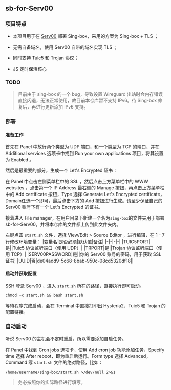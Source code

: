 ## sb-for-Serv00

### 项目特点
* 本项目用于在 [Serv00](https://www.serv00.com/) 部署 Sing-box，采用的方案为 Sing-box + TLS ；

* 无需自备域名，使用 Serv00 自带的域名实现 TLS ；

* 同时支持 Tuic5 和 Trojan 协议；

* JS 定时保活核心

### TODO

> 目前由于 sing-box 的一个 bug，导致设置 Wireguard 出站时会内存错误直接闪退，无法正常使用，故目前本仓库暂不支持 IPv6。待 Sing-box 修复后，再进行更新添加 IPv6 支持。 

### 部署

#### 准备工作

首先在 Panel 中放行两个类型为 UDP 端口，和一个类型为 TCP 的端口，并在 Additional services 选项卡中找到 Run your own applications 项目，将其设置为 Enabled 。

然后是最重要的部分，生成一个 Let's Encrypted 证书：

在 Panel 中点击左侧菜单栏中的 SSL ，然后点击上方菜单栏中的 WWW websites ，点击第一个 IP Address 最右侧的 Manage 按钮，再点击上方菜单栏中的 Add certificate 按钮，Type 选择 Generate Let's Encrypted certificate， Domain任选一个即可，最后点击下方的 Add 按钮进行生成。请至少保证自己的 Serv00 账号下有一个 Let's Encrypted 的证书。

接着进入 File manager，在用户目录下新建一个名为`sing-box`的文件夹用于部署 sb-for-Serv00，并将本仓库的文件都上传到此文件夹内。

右键点击 `start.sh` 文件，选择 View/Edit > Source Editor ，进行编辑，在 1 - 7 行修改环境变量：
|变量名|是否必须|默认值|备注|
|-|-|-|-|
|TUIC5PORT|是||Tuic5 协议监听端口（使用 UDP）|
|TRPORT|是||Trojan 协议监听端口（使用 TCP）|
|SERV00PASSWORD|是||你的 Serv00 账号的密码，用于获取 SSL 证书|
|UUID|否|de04add9-5c68-8bab-950c-08cd5320df18||

#### 启动并获取配置

SSH 登录 Serv00 ，进入 `start.sh` 所在的路径，直接执行即可启动。

```
chmod +x start.sh && bash start.sh
```
等待程序完成启动，会在 Terminal 中直接打印出 Hysteria2、Tuic5 和 Trojan 的配置链接。

### 自动启动

听说 Serv00 的主机会不定时重启，所以需要添加自启任务。

在 Panel 中找到 Cron jobs 选项卡，使用 Add cron job 功能添加任务，Specify time 选择 After reboot，即为重启后运行。Form type 选择 Advanced，Command 写 `start.sh` 文件的绝对路径，比如：

```
/home/username/sing-box/start.sh >/dev/null 2>&1
```
> 务必按照你的实际路径进行填写。
